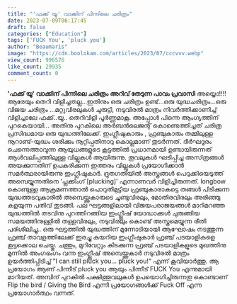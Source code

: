 ```yaml
---
title: "'ഫക്ക് യൂ' വാക്കിന് പിന്നിലെ ചരിത്രം"
date: 2023-07-09T06:17:45
draft: false
categories: ["Education"]
tags: ['FUCK You', 'pluck you']
author: "Beaumaris"
image: "https://cdn.boolokam.com/articles/2023/07/cccvvv.webp"
view_count: 996576
like_count: 29935
comment_count: 0
---
```


**'ഫക്ക് യൂ' വാക്കിന് പിന്നിലെ ചരിത്രം** **അറിവ് തേടുന്ന പാവം പ്രവാസി** അയ്യൊ!!!! ആരേയും തെറി വിളിച്ചതല്ല...ഇതിനും ഒരു ചരിത്രം ഉണ്ട്...ഒരു യുദ്ധചരിത്രം...ഒരു വിജയ ചരിത്രം ...മറ്റുവിരലുകള്‍ ചുരുട്ടി, നടുവിരല്‍ മാത്രം നിവര്‍ത്തിക്കാണിച്ച് വിളിച്ചാലേ ഫക്ക്..യൂ.. തെറിവിളി പൂര്‍ണ്ണമാകൂ. അപ്പോള്‍ പിന്നെ ആംഗ്യത്തിന് പുറകെയായി... അതിനു പുറകിലെ അര്‍ബന്‍‌ലെജന്റ് കൊണ്ടെത്തിച്ചത് ചരിത്ര പ്രസിദ്ധമായ ഒരു യുദ്ധത്തിലേക്ക്. [](https://cdn.boolokam.com/articles/2023/07/cccvvv.webp)ഇംഗ്ലീഷുകാരും , ഫ്രഞ്ചുകാരും തമ്മിലുള്ള നൂറാണ്ട്-യുദ്ധം ശരിക്കും നൂറ്റിപ്പതിനാറു കൊല്ലമാണ് തുടര്‍ന്നത്. ദീര്‍ഘദൂരം ചെന്നെത്താവുന്ന ആയുധങ്ങളുടെ കൂട്ടത്തില്‍ പ്രധാനമായി ഉണ്ടായിരുന്നത് ആള്‍‌വലിപ്പത്തിലുള്ള വില്ലുകള്‍ ആയിരുന്നു. തൂവലുകള്‍ ഘടിപ്പിച്ച അസ്‌ത്രങ്ങള്‍ അയക്കുന്നതിന് ഉപകരിക്കുന്ന ഇത്തരം വില്ലുകള്‍ പ്രയോഗിക്കാന്‍ സമര്‍ത്ഥരായിരുന്നു ഇംഗ്ലീഷുകാര്‍. ദ്രുതഗതിയില്‍ അസ്ത്രങ്ങള്‍ പെറുക്കിയെടുത്ത് അമ്പെയ്യുന്നതിനെ ‘പ്ലക്കിംഗ് [plucking]’ എന്നാണവര്‍ വിളിച്ചിരുന്നത്. longbow കൊണ്ടുള്ള ആക്രമണത്താല്‍ പൊറുതിമുട്ടിയ ഫ്രഞ്ചുകാരാകട്ടെ തങ്ങള്‍ പിടിക്കുന്ന യുദ്ധത്തടവുകാരില്‍ അമ്പെയ്ത്തുകാരുടെ ചൂണ്ടുവിരലും, മോതിരവിരലും അരിഞ്ഞു കളയുന്ന പതിവ് തുടങ്ങി. പല ഘട്ടങ്ങളിലായി വിജയപരാജയങ്ങള്‍ മാറിമറഞ്ഞ യുദ്ധത്തില്‍ തടവിനു പുറത്തിറങ്ങിയ ഇംഗ്ല്ലീഷ് യോദ്ധാക്കള്‍ ചുരുങ്ങിയ സമയത്തിനുള്ളില്‍ തള്ളവിരലും, നടുവിരലും കൊണ്ട് അസ്ത്രമെയ്യുന്ന രീതി പരിശീലിച്ചു.. ഒരു ഘട്ടത്തില്‍ യുദ്ധത്തിന് മുന്നോടിയായി ആഘോഷം നടത്തുന്ന ഫ്രഞ്ച് താവളത്തിലേക്ക് ഇരച്ചു കയറിയ ഇംഗ്ലീഷുകാര്‍ ഫ്രഞ്ച് പടയാളികളെ കൂട്ടക്കൊല ചെയ്തു. ചത്തും, മുറിവേറ്റും കിടക്കുന്ന ഫ്രഞ്ച് പടയാളികളുടെ മുഖത്തിനു മുന്നില്‍ അംഗഭംഗം വന്ന ഇംഗ്ല്ലീഷ് അമ്പെയ്ത്തുകാര്‍ നടുവിരല്‍ മാത്രം ഉയര്‍ത്തിപ്പിടിച്ച് “I can still pluck you... pluck you!“ എന്ന് കൂവിയാര്‍ത്തു. ആ പ്രയോഗം ആണ് പിന്നീട് pluck you ആയും പിന്നീട് FUCK You എന്നുമായി മാറിയത്. അമ്പിന് പുറകില്‍ പക്ഷിത്തൂവലുകള്‍ ഉപയൊഗിച്ചിരുന്നതു കൊണ്ടാണ് Flip the bird / Giving the Bird എന്നീ പ്രയോഗങ്ങള്‍ക്ക് Fuck Off എന്ന പ്രയോഗാര്‍ത്ഥം വന്നത്.
